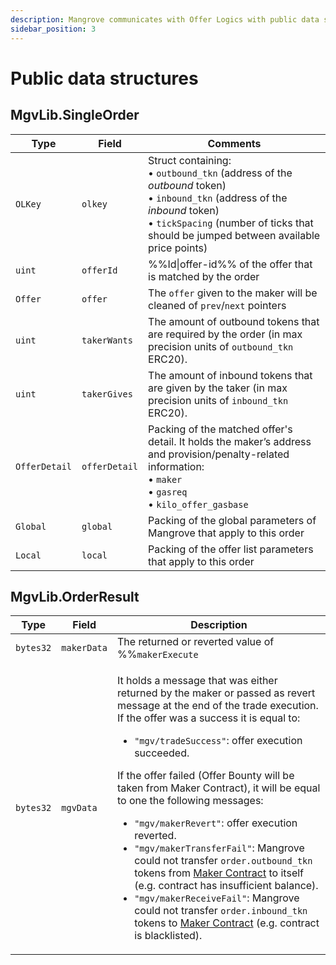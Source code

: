 ```yaml
---
description: Mangrove communicates with Offer Logics with public data structures described in this section.
sidebar_position: 3
---
```


# Public data structures

## MgvLib.SingleOrder

| Type                           | Field          | Comments   
|--------------------------------|----------------|------------
| `OLKey`                        | `olkey`        | Struct containing: <br />• `outbound_tkn` (address of the _outbound_ token)<br />• `inbound_tkn` (address of the _inbound_ token)<br />• `tickSpacing` (number of ticks that should be jumped between available price points)
| `uint`                         | `offerId`      | %%Id\|offer-id%% of the offer that is matched by the order
| `Offer`       | `offer`        | The `offer` given to the maker will be cleaned of `prev`/`next` pointers
| `uint`| `takerWants`| The amount of outbound tokens that are required by the order (in max precision units of `outbound_tkn` ERC20).
| `uint`| `takerGives`| The amount of inbound tokens that are given by the taker (in max precision units of `inbound_tkn` ERC20).
| `OfferDetail` | `offerDetail`|  Packing of the matched offer's detail. It holds the maker’s address and provision/penalty-related information: <br />• `maker`<br />• `gasreq`<br />• `kilo_offer_gasbase`
| `Global`| `global`| Packing of the global parameters of Mangrove that apply to this order
| `Local`| `local`| Packing of the offer list parameters that apply to this order

## MgvLib.OrderResult

| Type | Field| Description |
| ---- | ----------- | ---- |
| `bytes32` | `makerData` | The returned or reverted value of %%`makerExecute`|makerExecute%%, truncated to fit a `bytes32` word. It holds a message that was either returned by the maker or passed as revert message at the end of the trade execution.
| `bytes32` | `mgvData`| <p>It holds a message that was either returned by the maker or passed as revert message at the end of the trade execution. If the offer was a success it is equal to:</p><ul><li><code>"mgv/tradeSuccess"</code>: offer execution succeeded.</li></ul><p>If the offer failed (Offer Bounty will be taken from Maker Contract), it will be equal to one the following messages:</p><ul><li><code>"mgv/makerRevert"</code>: offer execution reverted.</li><li><code>"mgv/makerTransferFail"</code>: Mangrove could not transfer <code>order.outbound_tkn</code> tokens from <a href="maker-contract">Maker Contract</a> to itself (e.g. contract has insufficient balance).</li><li><code>"mgv/makerReceiveFail"</code>: Mangrove could not transfer <code>order.inbound_tkn</code> tokens to <a href="maker-contract">Maker Contract</a> (e.g. contract is blacklisted).</li></ul>
